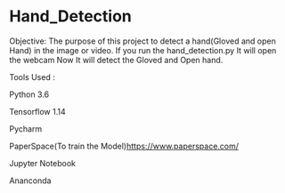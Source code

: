 # Hand_Detection
Objective: The purpose of this project to detect a hand(Gloved and open Hand) in the image or video. If you run the hand_detection.py It will open the webcam Now It will detect the Gloved and Open hand. 

Tools Used :

Python 3.6

Tensorflow 1.14

Pycharm

PaperSpace(To train the Model)https://www.paperspace.com/

Jupyter Notebook 

Ananconda


